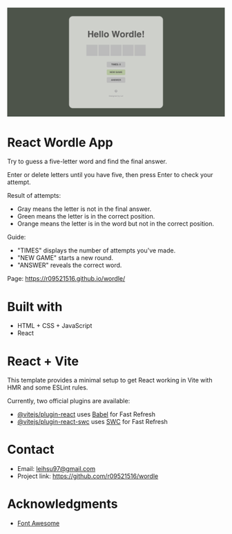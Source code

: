 ![banner img](banner.png)

# React Wordle App

Try to guess a five-letter word and find the final answer.

Enter or delete letters until you have five, then press Enter to check your attempt.

Result of attempts:
- Gray means the letter is not in the final answer.
- Green means the letter is in the correct position.
- Orange means the letter is in the word but not in the correct position.

Guide:
- "TIMES" displays the number of attempts you've made.
- "NEW GAME" starts a new round.
- "ANSWER" reveals the correct word.

Page: https://r09521516.github.io/wordle/

# Built with

- HTML + CSS + JavaScript
- React

# React + Vite

This template provides a minimal setup to get React working in Vite with HMR and some ESLint rules.

Currently, two official plugins are available:

- [@vitejs/plugin-react](https://github.com/vitejs/vite-plugin-react/blob/main/packages/plugin-react/README.md) uses [Babel](https://babeljs.io/) for Fast Refresh
- [@vitejs/plugin-react-swc](https://github.com/vitejs/vite-plugin-react-swc) uses [SWC](https://swc.rs/) for Fast Refresh

# Contact

- Email: leihsu97@gmail.com
- Project link: https://github.com/r09521516/wordle

# Acknowledgments

- [Font Awesome](https://fontawesome.com/start)
